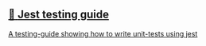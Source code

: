 ## [📄️<!-- --> <!-- -->Jest testing guide](/react-native-teleport/pr-preview/pr-29/docs/recipes/jest-testing-guide.md)

[A testing-guide showing how to write unit-tests using jest](/react-native-teleport/pr-preview/pr-29/docs/recipes/jest-testing-guide.md)
